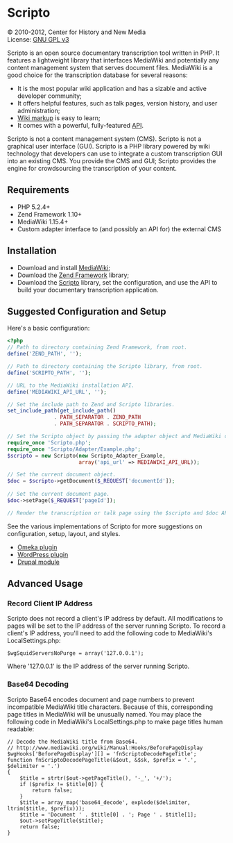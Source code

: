 Scripto
=============

&copy; 2010-2012, Center for History and New Media  
License: [GNU GPL v3](http://www.gnu.org/licenses/gpl-3.0.txt)

Scripto is an open source documentary transcription tool written in PHP. It 
features a lightweight library that interfaces MediaWiki and potentially any 
content management system that serves document files. MediaWiki is a good 
choice for the transcription database for several reasons:

* It is the most popular wiki application and has a sizable and active developer community;
* It offers helpful features, such as talk pages, version history, and user administration;
* [Wiki markup](http://en.wikipedia.org/wiki/Help:Wiki_markup) is easy to learn;
* It comes with a powerful, fully-featured [API](http://www.mediawiki.org/wiki/API).

Scripto is not a content management system (CMS). Scripto is not a graphical 
user interface (GUI). Scripto is a PHP library powered by wiki technology that 
developers can use to integrate a custom transcription GUI into an existing 
CMS. You provide the CMS and GUI; Scripto provides the engine for crowdsourcing 
the transcription of your content.

Requirements
-------------

* PHP 5.2.4+
* Zend Framework 1.10+
* MediaWiki 1.15.4+
* Custom adapter interface to (and possibly an API for) the external CMS

Installation
-------------

* Download and install [MediaWiki](http://www.mediawiki.org/wiki/MediaWiki);
* Download the [Zend Framework](http://framework.zend.com/) library;
* Download the [Scripto](https://github.com/chnm/Scripto) library, set the 
  configuration, and use the API to build your documentary transcription 
  application.

Suggested Configuration and Setup
-------------

Here's a basic configuration:

```php
<?php
// Path to directory containing Zend Framework, from root.
define('ZEND_PATH', '');

// Path to directory containing the Scripto library, from root.
define('SCRIPTO_PATH', '');

// URL to the MediaWiki installation API.
define('MEDIAWIKI_API_URL', '');

// Set the include path to Zend and Scripto libraries.
set_include_path(get_include_path() 
               . PATH_SEPARATOR . ZEND_PATH 
               . PATH_SEPARATOR . SCRIPTO_PATH);

// Set the Scripto object by passing the adapter object and MediaWiki configuration.
require_once 'Scripto.php';
require_once 'Scripto/Adapter/Example.php';
$scripto = new Scripto(new Scripto_Adapter_Example, 
                       array('api_url' => MEDIAWIKI_API_URL));

// Set the current document object.
$doc = $scripto->getDocument($_REQUEST['documentId']);
  
// Set the current document page.
$doc->setPage($_REQUEST['pageId']);

// Render the transcription or talk page using the $scripto and $doc APIs.
```

See the various implementations of Scripto for more suggestions on configuration, 
setup, layout, and styles.

* [Omeka plugin](https://github.com/omeka/plugin-Scripto)
* [WordPress plugin](https://github.com/chnm/scripto-wordpress-plugin)
* [Drupal module](https://github.com/chnm/scripto-drupal-module)

Advanced Usage
-------------

### Record Client IP Address

Scripto does not record a client's IP address by default. All modifications to 
pages will be set to the IP address of the server running Scripto. To record a 
client's IP address, you'll need to add the following code to MediaWiki's 
LocalSettings.php:

```
$wgSquidServersNoPurge = array('127.0.0.1');
```

Where '127.0.0.1' is the IP address of the server running Scripto.

### Base64 Decoding

Scripto Base64 encodes document and page numbers to prevent incompatible 
MediaWiki title characters. Because of this, corresponding page titles in 
MediaWiki will be unusually named. You may place the following code in 
MediaWiki's LocalSettings.php to make page titles human readable:

```
// Decode the MediaWiki title from Base64.
// http://www.mediawiki.org/wiki/Manual:Hooks/BeforePageDisplay
$wgHooks['BeforePageDisplay'][] = 'fnScriptoDecodePageTitle';
function fnScriptoDecodePageTitle(&$out, &$sk, $prefix = '.', $delimiter = '.')
{
    $title = strtr($out->getPageTitle(), '-_', '+/');
    if ($prefix != $title[0]) {
        return false;
    }
    $title = array_map('base64_decode', explode($delimiter, ltrim($title, $prefix)));
    $title = 'Document ' . $title[0] . '; Page ' . $title[1];
    $out->setPageTitle($title);
    return false;
}
```